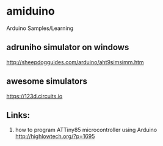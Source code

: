 # amiduino
Arduino Samples/Learning

adruniho simulator on windows
-------------------------------

http://sheepdogguides.com/arduino/aht9simsimm.htm

awesome simulators
------------------
https://123d.circuits.io

Links:
------

1. how to program ATTiny85 microcontroller using Arduino http://highlowtech.org/?p=1695

